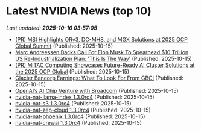 # Latest NVIDIA News (top 10)
_Last updated: **2025-10-16 03:57:05**_

- [(PR) MSI Highlights ORv3, DC-MHS, and MGX Solutions at 2025 OCP Global Summit](https://www.techpowerup.com/341907/msi-highlights-orv3-dc-mhs-and-mgx-solutions-at-2025-ocp-global-summit) (Published: 2025-10-15)
- [Marc Andreessen Backs Call For Elon Musk To Spearhead $10 Trillion US Re-Industrialization Plan: 'This Is The Way'](https://finance.yahoo.com/news/marc-andreessen-backs-call-elon-033104358.html) (Published: 2025-10-15)
- [(PR) MiTAC Computing Showcases Future-Ready AI Cluster Solutions at the 2025 OCP Global](https://www.techpowerup.com/341904/mitac-computing-showcases-future-ready-ai-cluster-solutions-at-the-2025-ocp-global) (Published: 2025-10-15)
- [Glacier Bancorp Earnings: What To Look For From GBCI](https://finance.yahoo.com/news/glacier-bancorp-earnings-look-gbci-030257137.html) (Published: 2025-10-15)
- [OpenAI’s AI Chip Venture with Broadcom](https://nep123.com/openais-ai-chip-venture-with-broadcom/) (Published: 2025-10-15)
- [nvidia-nat-llama-index 1.3.0rc4](https://pypi.org/project/nvidia-nat-llama-index/1.3.0rc4/) (Published: 2025-10-15)
- [nvidia-nat-s3 1.3.0rc4](https://pypi.org/project/nvidia-nat-s3/1.3.0rc4/) (Published: 2025-10-15)
- [nvidia-nat-zep-cloud 1.3.0rc4](https://pypi.org/project/nvidia-nat-zep-cloud/1.3.0rc4/) (Published: 2025-10-15)
- [nvidia-nat-phoenix 1.3.0rc4](https://pypi.org/project/nvidia-nat-phoenix/1.3.0rc4/) (Published: 2025-10-15)
- [nvidia-nat-crewai 1.3.0rc4](https://pypi.org/project/nvidia-nat-crewai/1.3.0rc4/) (Published: 2025-10-15)
